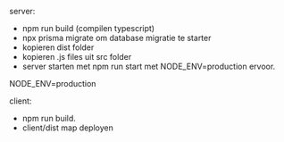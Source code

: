 server:

- npm run build (compilen typescript)
- npx prisma migrate om database migratie te starter
- kopieren dist folder
- kopieren .js files uit src folder
- server starten met npm run start met NODE_ENV=production ervoor.

NODE_ENV=production

client:

- npm run build.
- client/dist map deployen
